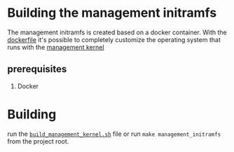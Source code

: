 # Building the management initramfs

The management initramfs is created based on a docker container. 
With the [dockerfile](../management_os/build/Dockerfile) it's possible to completely
customize the operating system that runs with the [management kernel](building_management_kernel.md)

## prerequisites

1. Docker

# Building

run the [`build_management_kernel.sh`](../management_os/build/build_management_initramfs.sh) file
or run `make management_initramfs` from the project root. 